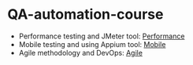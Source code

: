 # QA-automation-course
* Performance testing and JMeter tool: [Performance](https://docs.google.com/presentation/d/1EBVoZEbjdKRhaCfOjl0MyF3EhQ7lMks9/edit?usp=sharing&ouid=106017829505047848790&rtpof=true&sd=true)
* Mobile testing and using Appium tool: [Mobile](https://docs.google.com/presentation/d/1v7mI8wxQg0aOpb9ahyqknsCHtuwDNVQY/edit?usp=sharing&ouid=106017829505047848790&rtpof=true&sd=true)
* Agile methodology and DevOps: [Agile](https://docs.google.com/presentation/d/1Xp8Gwk3t2_68R70zH_HsbEgaDIe3tBQB/edit?usp=sharing&ouid=106017829505047848790&rtpof=true&sd=true)
